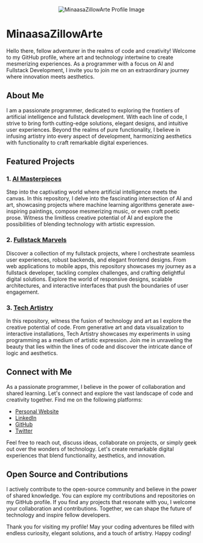 <div align="center">
  <img src="https://www.google.com/url?sa=i&url=https%3A%2F%2Fwww.stickpng.com%2Fimg%2Ficons-logos-emojis%2Ftech-companies%2Fcode-school-logo&psig=AOvVaw2K0G04D8fQe5kqys8sFys3&ust=1684926871051000&source=images&cd=vfe&ved=0CBEQjRxqFwoTCOjHwO2ni_8CFQAAAAAdAAAAABAJ" alt="MinaasaZillowArte Profile Image">
</div>

# MinaasaZillowArte

Hello there, fellow adventurer in the realms of code and creativity! Welcome to my GitHub profile, where art and technology intertwine to create mesmerizing experiences. As a programmer with a focus on AI and Fullstack Development, I invite you to join me on an extraordinary journey where innovation meets aesthetics.

## About Me

I am a passionate programmer, dedicated to exploring the frontiers of artificial intelligence and fullstack development. With each line of code, I strive to bring forth cutting-edge solutions, elegant designs, and intuitive user experiences. Beyond the realms of pure functionality, I believe in infusing artistry into every aspect of development, harmonizing aesthetics with functionality to craft remarkable digital experiences.

## Featured Projects

### 1. [AI Masterpieces](https://github.com/MinaasaZillowArte/AI-Masterpieces)

Step into the captivating world where artificial intelligence meets the canvas. In this repository, I delve into the fascinating intersection of AI and art, showcasing projects where machine learning algorithms generate awe-inspiring paintings, compose mesmerizing music, or even craft poetic prose. Witness the limitless creative potential of AI and explore the possibilities of blending technology with artistic expression.

### 2. [Fullstack Marvels](https://github.com/MinaasaZillowArte/Fullstack-Marvels)

Discover a collection of my fullstack projects, where I orchestrate seamless user experiences, robust backends, and elegant frontend designs. From web applications to mobile apps, this repository showcases my journey as a fullstack developer, tackling complex challenges, and crafting delightful digital solutions. Explore the world of responsive designs, scalable architectures, and interactive interfaces that push the boundaries of user engagement.

### 3. [Tech Artistry](https://github.com/MinaasaZillowArte/Tech-Artistry)

In this repository, witness the fusion of technology and art as I explore the creative potential of code. From generative art and data visualization to interactive installations, Tech Artistry showcases my experiments in using programming as a medium of artistic expression. Join me in unraveling the beauty that lies within the lines of code and discover the intricate dance of logic and aesthetics.

## Connect with Me

As a passionate programmer, I believe in the power of collaboration and shared learning. Let's connect and explore the vast landscape of code and creativity together. Find me on the following platforms:

- [Personal Website](https://www.minaasazillowarte.com)
- [LinkedIn](https://www.linkedin.com/in/minaasazillowarte)
- [GitHub](https://github.com/MinaasaZillowArte)
- [Twitter](https://twitter.com/MinaasaZillow)

Feel free to reach out, discuss ideas, collaborate on projects, or simply geek out over the wonders of technology. Let's create remarkable digital experiences that blend functionality, aesthetics, and innovation.

## Open Source and Contributions

I actively contribute to the open-source community and believe in the power of shared knowledge. You can explore my contributions and repositories on my GitHub profile. If you find any projects that resonate with you, I welcome your collaboration and contributions. Together, we can shape the future of technology and inspire fellow developers.

Thank you for visiting my profile! May your coding adventures be filled with endless curiosity, elegant solutions, and a touch of artistry. Happy coding!
